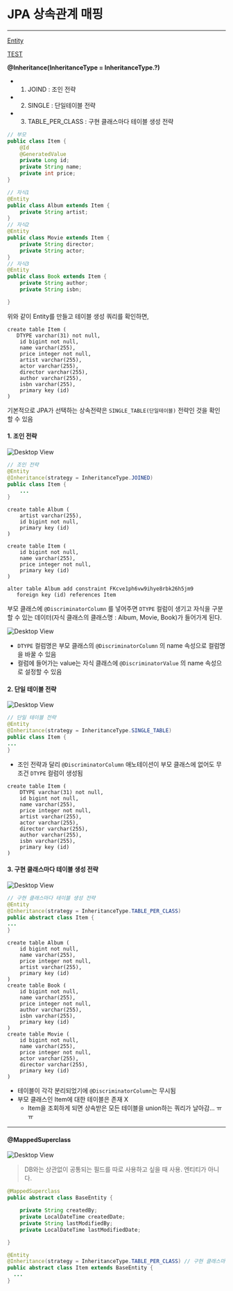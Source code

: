 # JPA 상속관계 매핑

-----

[Entity](../src/main/java/com/example/jpa/shop/domain/level3)

[TEST](../src/main/java/com/example/jpa/basic/InheritanceMain.java)

**@Inheritance(InheritanceType = InheritanceType.?)**
 - 1. JOIND : 조인 전략
 - 2. SINGLE : 단일테이블 전략
 - 3. TABLE_PER_CLASS : 구현 클래스마다 테이블 생성 전략
   
```java
// 부모
public class Item {
    @Id
    @GeneratedValue
    private Long id;
    private String name;
    private int price;
}

// 자식1
@Entity
public class Album extends Item {
    private String artist;
}
// 자식2
@Entity
public class Movie extends Item {
    private String director;
    private String actor;
}
// 자식3
@Entity
public class Book extends Item {
    private String author;
    private String isbn;

}
```

위와 같이 Entity를 만들고 테이블 생성 쿼리를 확인하면,
```bigquery
create table Item (
   DTYPE varchar(31) not null,
    id bigint not null,
    name varchar(255),
    price integer not null,
    artist varchar(255),
    actor varchar(255),
    director varchar(255),
    author varchar(255),
    isbn varchar(255),
    primary key (id)
)
```
기본적으로 JPA가 선택하는 상속전략은 `SINGLE_TABLE(단일테이블)` 전략인 것을 확인할 수 있음

#### 1. 조인 전략

![Desktop View](../images/13.png)

```java
// 조인 전략
@Entity
@Inheritance(strategy = InheritanceType.JOINED)
public class Item {
    ...
}
```
```bigquery
create table Album (
    artist varchar(255),
    id bigint not null,
    primary key (id)
)

create table Item (
    id bigint not null,
    name varchar(255),
    price integer not null,
    primary key (id)
)

alter table Album add constraint FKcve1ph6vw9ihye8rbk26h5jm9 
   foreign key (id) references Item
```

부모 클래스에 `@DiscriminatorColumn` 를 넣어주면 `DTYPE` 컬럼이 생기고
자식을 구분할 수 있는 데이터(자식 클래스의 클래스명 : Album, Movie, Book)가 들어가게 된다.

![Desktop View](../images/12.png)

- `DTYPE` 컬럼명은 부모 클래스의  `@DiscriminatorColumn` 의 name 속성으로 컬럼명을 바꿀 수 있음
- 컬럼에 들어가는 value는 자식 클래스에 `@DiscriminatorValue` 의 name 속성으로 설정할 수 있음

#### 2. 단일 테이블 전략

![Desktop View](../images/14.png)

```java
// 단일 테이블 전략
@Entity
@Inheritance(strategy = InheritanceType.SINGLE_TABLE)
public class Item {
...
}
```

- 조인 전략과 달리 `@DiscriminatorColumn` 애노테이션이 부모 클래스에 없어도 무조건 `DTYPE` 컬럼이 생성됨

```bigquery
create table Item (
    DTYPE varchar(31) not null,
    id bigint not null,
    name varchar(255),
    price integer not null,
    artist varchar(255),
    actor varchar(255),
    director varchar(255),
    author varchar(255),
    isbn varchar(255),
    primary key (id)
)
```

#### 3. 구현 클래스마다 테이블 생성 전략

![Desktop View](../images/15.png)

```java
// 구현 클래스마다 테이블 생성 전략
@Entity
@Inheritance(strategy = InheritanceType.TABLE_PER_CLASS)
public abstract class Item {
...
}
```

```bigquery
create table Album (
    id bigint not null,
    name varchar(255),
    price integer not null,
    artist varchar(255),
    primary key (id)
)
create table Book (
    id bigint not null,
    name varchar(255),
    price integer not null,
    author varchar(255),
    isbn varchar(255),
    primary key (id)
)
create table Movie (
    id bigint not null,
    name varchar(255),
    price integer not null,
    actor varchar(255),
    director varchar(255),
    primary key (id)
)
```
- 테이블이 각각 분리되었기에 `@DiscriminatorColumn`는 무시됨
- 부모 클래스인 Item에 대한 테이블은 존재 X
  - Item을 조회하게 되면 상속받은 모든 테이블을 union하는 쿼리가 날아감... ㅠㅠ

-----

#### @MappedSuperclass

![Desktop View](../images/16.png)

> DB와는 상관없이 공통되는 필드를 따로 사용하고 싶을 때 사용. 엔티티가 아니다.

```java
@MappedSuperclass
public abstract class BaseEntity {

    private String createdBy;
    private LocalDateTime createdDate;
    private String lastModifiedBy;
    private LocalDateTime lastModifiedDate;

}

@Entity
@Inheritance(strategy = InheritanceType.TABLE_PER_CLASS) // 구현 클래스마다 테이블 생성 전략
public abstract class Item extends BaseEntity {
  ...
}
```
